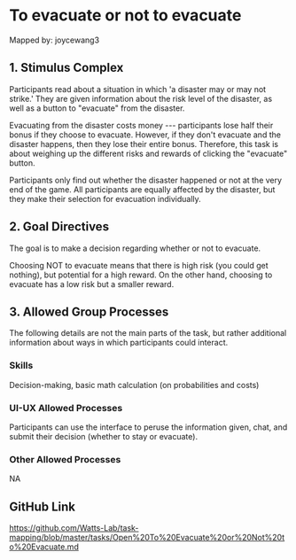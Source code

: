 # To evacuate or not to evacuate

Mapped by: joycewang3 

## 1. Stimulus Complex 
Participants read about a situation in which 'a disaster may or may not strike.' They are given information about the risk level of the disaster, as well as a button to "evacuate" from the disaster. 

Evacuating from the disaster costs money --- participants lose half their bonus if they choose to evacuate. However, if they don't evacuate and the disaster happens, then they lose their entire bonus. Therefore, this task is about weighing up the different risks and rewards of clicking the "evacuate" button.

Participants only find out whether the disaster happened or not at the very end of the game. All participants are equally affected by the disaster, but they make their selection for evacuation individually.

## 2. Goal Directives 
The goal is to make a decision regarding whether or not to evacuate.

Choosing NOT to evacuate means that there is high risk (you could get nothing), but potential for a high reward. On the other hand, choosing to evacuate has a low risk but a smaller reward.

## 3. Allowed Group Processes 
The following details are not the main parts of the task, but rather additional information about ways in which participants could interact.

### Skills 
Decision-making, basic math calculation (on probabilities and costs)

### UI-UX Allowed Processes
Participants can use the interface to peruse the information given, chat, and submit their decision (whether to stay or evacuate).

### Other Allowed Processes
NA

## GitHub Link 
https://github.com/Watts-Lab/task-mapping/blob/master/tasks/Open%20To%20Evacuate%20or%20Not%20to%20Evacuate.md

